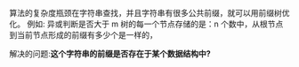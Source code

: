 <!-- 专门用于处理子串查询 -->

<!-- 字符串问题 -->
<!-- 模式匹配 -->
<!-- 编译原理 -->

算法的复杂度瓶颈在字符串查找，并且字符串有很多公共前缀，就可以用前缀树优化。
例如: 异或判断是否大于 m
树的每一个节点存储的是：n 个数中，从根节点到当前节点形成的前缀有多少个是一样的，

解决的问题:**这个字符串的前缀是否存在于某个数据结构中?**
